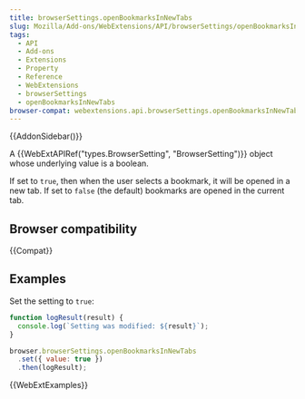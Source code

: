 ```yaml
---
title: browserSettings.openBookmarksInNewTabs
slug: Mozilla/Add-ons/WebExtensions/API/browserSettings/openBookmarksInNewTabs
tags:
  - API
  - Add-ons
  - Extensions
  - Property
  - Reference
  - WebExtensions
  - browserSettings
  - openBookmarksInNewTabs
browser-compat: webextensions.api.browserSettings.openBookmarksInNewTabs
---
```


{{AddonSidebar()}}

A {{WebExtAPIRef("types.BrowserSetting", "BrowserSetting")}} object whose underlying value is a boolean.

If set to `true`, then when the user selects a bookmark, it will be opened in a new tab. If set to `false` (the default) bookmarks are opened in the current tab.

## Browser compatibility

{{Compat}}

## Examples

Set the setting to `true`:

```js
function logResult(result) {
  console.log(`Setting was modified: ${result}`);
}

browser.browserSettings.openBookmarksInNewTabs
  .set({ value: true })
  .then(logResult);
```

{{WebExtExamples}}

